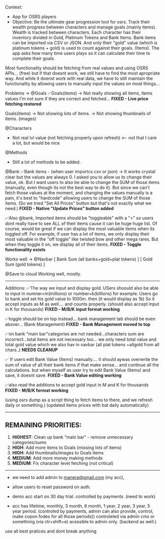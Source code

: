 Context: 
- App for OSRS players
- Objective: Be the ultimate gear progression tool for osrs. Track their wealth progress between characters and manage goals (mainly items). Wealth is tracked between characters. Each character has their inventory divided in Gold, Platinum Tokens and Bank Items. Bank items can be imported via CSV or JSON. And only their "gold" value (which is platinum tokens + gold) is used to count against their goals. (Items). The app asks how many time users plays so it can calculate their time to complete their goals.

Most functionality should be fetching from real values and using OSRS APIs... (free) but if that doesnt work, we still have to find the most apropriate way. And while it doenst work with real data, we have to still maintain the functionality by allowing users to manually input the values on most things...

Problems ->
@Goals
✅Goals(items) -> Not really showing all items, items values I'm not sure if they are correct and fetched... **FIXED - Live price fetching restored**

Goals(items) -> Not showing lots of items.
-> Not showing thumbnails of items. (images)

@Characters
- Not real lvl value (not fetching properly upon refresh) <-- not that I care a lot, but would be nice

@Methods
- Still a lot of methods to be added.

@Bank
✅Bank items - (when user importcs csv or json) -> It works crystal clear but the values are always 0. I asked you to allow us to change their value, ok. But I want users to also be able to change the SUM of those items (manually, even though its not the best way to do it). But  since we can't fetch those values at the moment, and changing the values manually is a pain, it's best to "hardcode" allowing users to change the SUM of those items. (So we tried "Set All Prices" button but that's not exactly what we need.) **FIXED - Native "Update Prices" button added**

✅Also @bank, Imported items should be "toggleable" with a ">" so users dont really have to see ALL of their items cause it can be huge huge list. Of course, would be great if we can display the most valuable items when its toggled off. For example, if user has a lot of items, we only display their most valuable in the "off toggle" like twisted bow and other mega rares. But when they toggle it on, we display all of their items. **FIXED - Toggle functionality exists**

Works well ->
@Navbar [ Bank Sum (all banks+gold+plat tokens) ]
       [ Gold Sum (gold tokens) ]

@Save to cloud
Working well, mostly.

-----

Additions:
✅The way we input and display gold.
USers shoould also be able to input in numner+m(millions) or number+b(billions) for example. Users go to bank and set his gold value to 1000m. then (it would display as 1b) So it accept inputs as M as well.... and counts properly. (should also accept input in K for thousands) **FIXED - M/B/K input format working**

✅toggle should be on top instead... bank management tab should be even abover... (Bank Management) **FIXED - Bank Management moved to top**

✅on bank "main bar"categories are not needed...characters sum are incorrect...total items are not necessary too... we only need total value and total gold value which we also hav in navbar (all plat tokens +allgold from all chars..) **NEEDS CLEANUP**

✅ If users edit Bank Value (Items) manually.... it should aywas overwrite the sum of value of all their bank items if that make sense... and continue all the calculations. but when myself as user try to edit Bank Value (Items) and save, it doesnt save. **FIXED - Bank Value editing working**

✅also 
read the additions to accept gold input in M and K for thousands **FIXED - M/B/K format working**

(using osrs dump as a script thing to fetch items to there, and we refresh daily or something.) (updated items prices with bat daily automatically)

---

## REMAINING PRIORITIES:

1. **HIGHEST**: Clean up bank "main bar" - remove unnecessary categories/sums
2. **HIGH**: Add more items to Goals (missing lots of items)
3. **HIGH**: Add thumbnails/images to Goals items
4. **MEDIUM**: Add more money making methods
5. **MEDIUM**: Fix character level fetching (not critical)

---


- we need to add admin to manera@gmail.com (my acc), 
- allow users to reset password on auth.

- demo acc start on 30 day trial. controlled by payments. (need to work)
- acc has lifetime, monthly, 3 month, 6 month, 1 year, 2 year, 3 year, 5 year period. (controled by payments, admin can also provide, control, make copon fodes for all those periods)) controleled via admin cms or somethinig (via ctr+shift+e) acessible to admin only. (backend as well.)

use all best pratices and dont break anything


